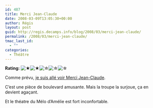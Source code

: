 ```yaml
---
id: 487
title: Merci Jean-Claude
date: 2008-03-09T13:05:30+00:00
author: Régis
layout: post
guid: http://regis.decamps.info/blog/2008/03/merci-jean-claude/
permalink: /2008/03/merci-jean-claude/
tmac_last_id:
  - ""
categories:
  - Théâtre
---
```

**Rating:** ![&#9733;](http://regis.decamps.info/blog/wp-content/plugins/xavins-review-ratings/default/star.png "2/5")![&#9733;](http://regis.decamps.info/blog/wp-content/plugins/xavins-review-ratings/default/star.png "2/5")![&#9734;](http://regis.decamps.info/blog/wp-content/plugins/xavins-review-ratings/default/blank_star.png "2/5")![&#9734;](http://regis.decamps.info/blog/wp-content/plugins/xavins-review-ratings/default/blank_star.png "2/5")![&#9734;](http://regis.decamps.info/blog/wp-content/plugins/xavins-review-ratings/default/blank_star.png "2/5") 

Comme prévu, [je suis allé voir Merci Jean-Claude](http://regis.jaiku.com/presence/28394654).

C’est une pièce de boulevard amusante. Mais la troupe la surjoue, ça en devient agaçant.

Et le théatre du Mélo d’Amélie est fort inconfortable.
